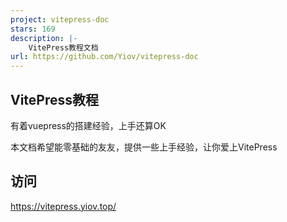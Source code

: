 ```yaml
---
project: vitepress-doc
stars: 169
description: |-
    VitePress教程文档
url: https://github.com/Yiov/vitepress-doc
---
```


## VitePress教程

有着vuepress的搭建经验，上手还算OK

本文档希望能零基础的友友，提供一些上手经验，让你爱上VitePress


## 访问

https://vitepress.yiov.top/

